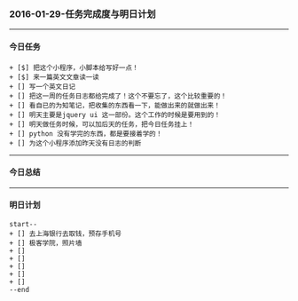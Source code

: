 ### 2016-01-29-任务完成度与明日计划

----------------------------------------------------------------------------------------------------------
#### 今日任务
    
    + [$] 把这个小程序，小脚本给写好一点！
    + [$] 来一篇英文文章读一读
    + [] 写一个英文日记
    + [] 把这一周的任务日志都给完成了！这个不要忘了，这个比较重要的！
    + [] 看自已的为知笔记，把收集的东西看一下，能做出来的就做出来！
    + [] 明天主要是jquery ui 这一部份。这个工作的时候是要用到的！
    + [] 明天做任务时候，可以加后天的任务，把今日任务挂上！
    + [] python 没有学完的东西，都是要接着学的！
    + [] 为这个小程序添加昨天没有日志的判断
    
----------------------------------------------------------------------------------------------------------
#### 今日总结


----------------------------------------------------------------------------------------------------------
#### 明日计划
    start--
    + [] 去上海银行去取钱，预存手机号
    + [] 极客学院，照片墙
    + [] 
    + [] 
    + [] 
    + [] 
    + [] 
    --end
